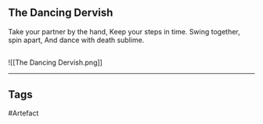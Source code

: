 ## The Dancing Dervish
Take your partner by the hand,
Keep your steps in time.
Swing together, spin apart,
And dance with death sublime.
## 
![[The Dancing Dervish.png]]

---
## Tags
#Artefact